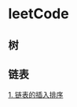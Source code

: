 # leetCode

## 树

## 链表

[1. 链表的插入排序](https://github.com/journeycheng/leetCode/blob/master/linkedList_insertion_sort.md)
